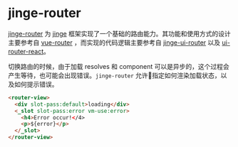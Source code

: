 # jinge-router

[jinge-router](https://github.com/jinge-design/jinge-router) 为 [jinge](https://github.com/jinge-design/jinge) 框架实现了一个基础的路由能力。其功能和使用方式的设计主要参考自 [vue-router](https://router.vuejs.org) ，而实现的代码逻辑主要参考自 [jinge-ui-router](https://github.com/jinge-design/jinge-ui-router) 以及 [ui-router-react](https://github.com/ui-router/react)。

切换路由的时候，由于加载 resolves 和 component 可以是异步的，这个过程会产生等待，也可能会出现错误。`jinge-router` 允许指定如何渲染加载状态，以及如何提示错误。

````html
<router-view>
  <div slot-pass:default>loading</div>
  <_slot slot-pass:error vm-use:error>
    <h4>Error occur!</4>
    <p>${error}</p>
  </_slot>
</router-view>
````